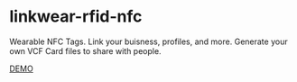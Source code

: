# linkwear-rfid-nfc
Wearable NFC Tags. Link your buisness, profiles, and more. Generate your own VCF Card files to share with people.

[DEMO](https://linkwear.co)

